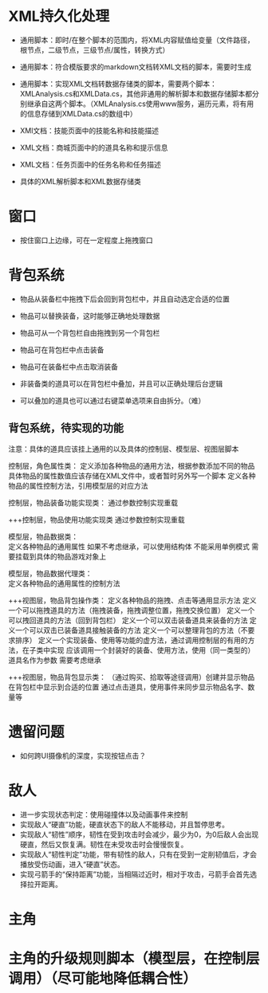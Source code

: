 
# XML持久化处理

* 通用脚本：即时/在整个脚本的范围内，将XML内容赋值给变量（文件路径，根节点，二级节点，三级节点/属性，转换方式）
* 通用脚本：符合模版要求的markdown文档转XML文档的脚本，需要时生成
* 通用脚本：实现XML文档转数据存储类的脚本，需要两个脚本：XMLAnalysis.cs和XMLData.cs，其他非通用的解析脚本和数据存储脚本都分别继承自这两个脚本。（XMLAnalysis.cs使用www服务，遍历元素，将有用的信息存储到XMLData.cs的数组中）


* XMl文档：技能页面中的技能名称和技能描述
* XML文档：商城页面中的的道具名称和提示信息
* XML文档：任务页面中的任务名称和任务描述


* 具体的XML解析脚本和XML数据存储类



# 窗口

* 按住窗口上边缘，可在一定程度上拖拽窗口



# 背包系统

* 物品从装备栏中拖拽下后会回到背包栏中，并且自动选定合适的位置
* 物品可以替换装备，这时能够正确地处理数据
* 物品可从一个背包栏自由拖拽到另一个背包栏
* 物品可在背包栏中点击装备
* 物品可在装备栏中点击取消装备
* 非装备类的道具可以在背包栏中叠加，并且可以正确处理后台逻辑


* 可以叠加的道具也可以通过右键菜单选项来自由拆分。（难）

## 背包系统，待实现的功能

注意：具体的道具应该挂上通用的以及具体的控制层、模型层、视图层脚本

控制层，角色属性类：
	定义添加各种物品的通用方法，根据参数添加不同的物品
	具体物品的属性数值应该存储在XML文件中，或者暂时另外写一个脚本
	定义各种物品的属性控制方法，引用模型层的对应方法

控制层，物品装备功能实现类：
	通过参数控制实现重载

+++控制层，物品使用功能实现类
	通过参数控制实现重载

模型层，物品数据类：	
	定义各种物品的通用属性
	如果不考虑继承，可以使用结构体
	不能采用单例模式
	需要挂载到具体的物品游戏对象上
					
模型层，物品数据代理类：	
	定义各种物品的通用属性的控制方法

+++视图层，物品背包操作类：	
	定义各种物品的拖拽、点击等通用显示方法
		定义一个可以拖拽道具的方法（拖拽装备，拖拽调整位置，拖拽交换位置）
		定义一个可以拽回道具的方法（回到背包栏）
		定义一个可以双击装备道具来装备的方法
		定义一个可以双击已装备道具接触装备的方法
		定义一个可以整理背包的方法（不要求排序）
	定义一个实现装备、使用等功能的虚方法，通过调用控制层的有用的方法，在子类中实现
	应该调用一个封装好的装备、使用方法，使用（同一类型的）道具名作为参数
	需要考虑继承

+++视图层，物品背包显示类：
	（通过购买、拾取等途径调用）创建并显示物品
	在背包栏中显示到合适的位置
	通过点击道具，使用事件来同步显示物品名字、数量等



# 遗留问题

* 如何跨UI摄像机的深度，实现按钮点击？




# 敌人

* 进一步实现状态判定：使用碰撞体以及动画事件来控制
* 实现敌人“硬直”功能，硬直状态下的敌人不能移动，并且暂停思考。
* 实现敌人“韧性”顺序，韧性在受到攻击时会减少，最少为0，为0后敌人会出现硬直，然后又恢复满。韧性在未受攻击时会慢慢恢复。
* 实现敌人“韧性判定”功能，带有韧性的敌人，只有在受到一定削韧值后，才会播放受伤动画，进入“硬直”状态。
* 实现弓箭手的“保持距离”功能，当相隔过近时，相对于攻击，弓箭手会首先选择拉开距离。



# 主角

# 主角的升级规则脚本（模型层，在控制层调用）（尽可能地降低耦合性）